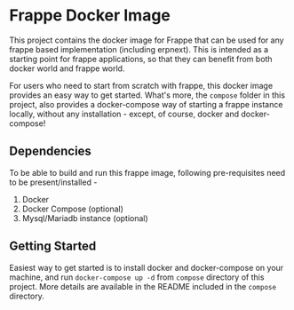 # Frappe Docker Image
This project contains the docker image for Frappe that can be used for any frappe based implementation (including erpnext). This is intended as a starting point for frappe applications, so that they can benefit from both docker world and frappe world.

For users who need to start from scratch with frappe, this docker image provides an easy way to get started. What's more, the `compose` folder in this project, also provides a docker-compose way of starting a frappe instance locally, without any installation - except, of course, docker and docker-compose!

## Dependencies
To be able to build and run this frappe image, following pre-requisites need to be present/installed -
1.  Docker
2.  Docker Compose (optional)
2.  Mysql/Mariadb instance (optional)

## Getting Started
Easiest way to get started is to install docker and docker-compose on your machine, and run `docker-compose up -d` from `compose` directory of this project. More details are available in the README included in the `compose` directory.
